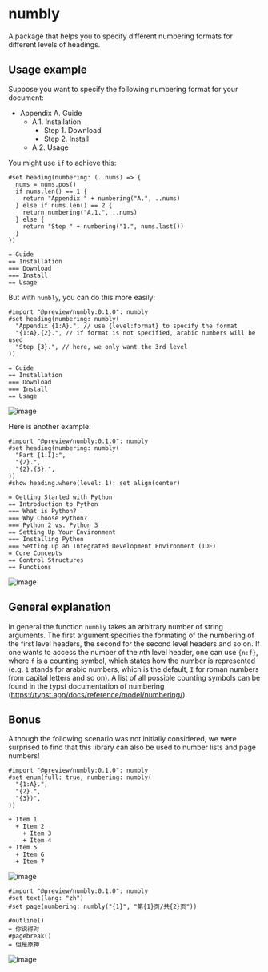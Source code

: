 # numbly

A package that helps you to specify different numbering formats for different levels of headings.

## Usage example

Suppose you want to specify the following numbering format for your document:

- Appendix A. Guide
  - A.1. Installation
    - Step 1. Download
    - Step 2. Install
  - A.2. Usage

You might use `if` to achieve this:

```typst
#set heading(numbering: (..nums) => {
  nums = nums.pos()
  if nums.len() == 1 {
    return "Appendix " + numbering("A.", ..nums)
  } else if nums.len() == 2 {
    return numbering("A.1.", ..nums)
  } else {
    return "Step " + numbering("1.", nums.last())
  }
})

= Guide
== Installation
=== Download
=== Install
== Usage
```

But with `numbly`, you can do this more easily:

```typst
#import "@preview/numbly:0.1.0": numbly
#set heading(numbering: numbly(
  "Appendix {1:A}.", // use {level:format} to specify the format
  "{1:A}.{2}.", // if format is not specified, arabic numbers will be used
  "Step {3}.", // here, we only want the 3rd level
))

= Guide
== Installation
=== Download
=== Install
== Usage
```

![image](https://github.com/user-attachments/assets/27e81a8e-e154-43b8-bed7-d3cd8ef4b2a4)

Here is another example:
```typst
#import "@preview/numbly:0.1.0": numbly
#set heading(numbering: numbly(
  "Part {1:I}:",
  "{2}.",
  "{2}.{3}.",
))
#show heading.where(level: 1): set align(center)

= Getting Started with Python
== Introduction to Python
=== What is Python?
=== Why Choose Python?
=== Python 2 vs. Python 3
== Setting Up Your Environment
=== Installing Python
=== Setting up an Integrated Development Environment (IDE)
= Core Concepts
== Control Structures
== Functions
```

![image](https://github.com/user-attachments/assets/a80432d1-e679-4354-a2ac-2eb2c5c8edd0)

## General explanation

In general the function `numbly` takes an arbitrary number of string arguments. 
The first argument specifies the formating of the numbering of the first level headers, the second for the second level headers and so on. 
If one wants to access the number of the $n$th level header, one can use `{n:f}`, where `f` is a counting symbol, which states how the number is represented (e.g. `1` stands for arabic numbers, which is the default, `I` for roman numbers from capital letters and so on). A list of all possible counting symbols can be found in the typst documentation of numbering (https://typst.app/docs/reference/model/numbering/).

## Bonus

Although the following scenario was not initially considered, we were surprised to find that this library can also be used to number lists and page numbers!

```typst
#import "@preview/numbly:0.1.0": numbly
#set enum(full: true, numbering: numbly(
  "{1:A}.",
  "{2}.",
  "{3})",
))

+ Item 1
  + Item 2
    + Item 3
    + Item 4
+ Item 5
  + Item 6
  + Item 7
```

![image](https://github.com/user-attachments/assets/03ee2c54-3429-4dba-a832-984be7ad32b4)

```typst
#import "@preview/numbly:0.1.0": numbly
#set text(lang: "zh")
#set page(numbering: numbly("{1}", "第{1}页/共{2}页"))

#outline()
= 你说得对
#pagebreak()
= 但是原神
```

![image](https://github.com/user-attachments/assets/1b1cf577-b5fe-4a74-a0b6-6d3eb7231a7a)
